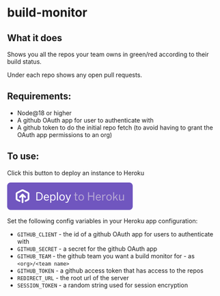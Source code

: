 # build-monitor

## What it does

Shows you all the repos your team owns in green/red according to their build status.

Under each repo shows any open pull requests.

## Requirements:

* Node@18 or higher
* A github OAuth app for user to authenticate with
* A github token to do the initial repo fetch (to avoid having to grant the OAuth app permissions to an org)

## To use:

Click this button to deploy an instance to Heroku

[![](./assets/deploy-button.svg)](https://heroku.com/deploy?template=https://github.com/lennym/build-monitor/tree/master)

Set the following config variables in your Heroku app configuration:

* `GITHUB_CLIENT` - the id of a github OAuth app for users to authenticate with
* `GITHUB_SECRET` - a secret for the github OAuth app
* `GITHUB_TEAM` - the github team you want a build monitor for - as `<org>/<team name>`
* `GITHUB_TOKEN` - a github access token that has access to the repos
* `REDIRECT_URL` - the root url of the server
* `SESSION_TOKEN` - a random string used for session encryption
